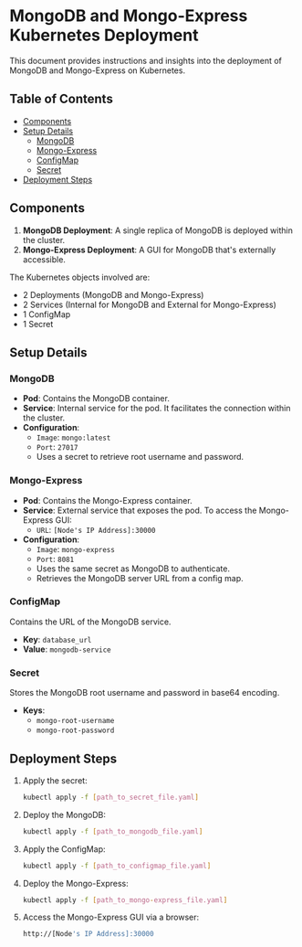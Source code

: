 # MongoDB and Mongo-Express Kubernetes Deployment

This document provides instructions and insights into the deployment of MongoDB and Mongo-Express on Kubernetes.

## Table of Contents

- [Components](#components)
- [Setup Details](#setup-details)
  - [MongoDB](#mongodb)
  - [Mongo-Express](#mongo-express)
  - [ConfigMap](#configmap)
  - [Secret](#secret)
- [Deployment Steps](#deployment-steps)

## Components

1. **MongoDB Deployment**: A single replica of MongoDB is deployed within the cluster.
2. **Mongo-Express Deployment**: A GUI for MongoDB that's externally accessible.

The Kubernetes objects involved are:
- 2 Deployments (MongoDB and Mongo-Express)
- 2 Services (Internal for MongoDB and External for Mongo-Express)
- 1 ConfigMap
- 1 Secret

## Setup Details

### MongoDB

- **Pod**: Contains the MongoDB container.
- **Service**: Internal service for the pod. It facilitates the connection within the cluster.
- **Configuration**:
  - `Image`: `mongo:latest`
  - `Port`: `27017`
  - Uses a secret to retrieve root username and password.

### Mongo-Express

- **Pod**: Contains the Mongo-Express container.
- **Service**: External service that exposes the pod. To access the Mongo-Express GUI:
  - `URL`: `[Node's IP Address]:30000`
- **Configuration**:
  - `Image`: `mongo-express`
  - `Port`: `8081`
  - Uses the same secret as MongoDB to authenticate.
  - Retrieves the MongoDB server URL from a config map.

### ConfigMap 

Contains the URL of the MongoDB service.
- **Key**: `database_url`
- **Value**: `mongodb-service`

### Secret

Stores the MongoDB root username and password in base64 encoding.
- **Keys**: 
  - `mongo-root-username`
  - `mongo-root-password`

## Deployment Steps

1. Apply the secret:
   ```bash
   kubectl apply -f [path_to_secret_file.yaml]


2. Deploy the MongoDB:
   ```bash
   kubectl apply -f [path_to_mongodb_file.yaml]


3. Apply the ConfigMap:
   ```bash
   kubectl apply -f [path_to_configmap_file.yaml]

4. Deploy the Mongo-Express:
   ```bash
   kubectl apply -f [path_to_mongo-express_file.yaml]

5. Access the Mongo-Express GUI via a browser:
    ```bash
    http://[Node's IP Address]:30000

